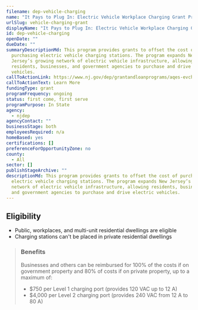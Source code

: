 ```yaml
---
filename: dep-vehicle-charging
name: "It Pays to Plug In: Electric Vehicle Workplace Charging Grant Program"
urlSlug: vehicle-charging-grant
displayName: "It Pays to Plug In: Electric Vehicle Workplace Charging Grant Program"
id: dep-vehicle-charging
openDate: ""
dueDate: ""
summaryDescriptionMd: This program provides grants to offset the cost of
  purchasing electric vehicle charging stations. The program expands New
  Jersey’s growing network of electric vehicle infrastructure, allowing
  residents, businesses, and government agencies to purchase and drive electric
  vehicles.
callToActionLink: https://www.nj.gov/dep/grantandloanprograms/aqes-evcharge.htm
callToActionText: Learn More
fundingType: grant
programFrequency: ongoing
status: first come, first serve
programPurpose: In State
agency:
  - njdep
agencyContact: ""
businessStage: both
employeesRequired: n/a
homeBased: yes
certifications: []
preferenceForOpportunityZone: no
county:
  - All
sector: []
publishStageArchive: ""
descriptionMd: This program provides grants to offset the cost of purchasing
  electric vehicle charging stations. The program expands New Jersey’s growing
  network of electric vehicle infrastructure, allowing residents, businesses,
  and government agencies to purchase and drive electric vehicles.
---
```


## Eligibility

- Public, workplaces, and multi-unit residential dwellings are eligible
- Charging stations can't be placed in private residential dwellings

> ### Benefits
>
> Businesses and others can be reimbursed for 100% of the costs if on government property and 80% of costs if on private property, up to a maximum of:
>
> - $750 per Level 1 charging port (provides 120 VAC up to 12 A)
> - $4,000 per Level 2 charging port (provides 240 VAC from 12 A to 80 A)
